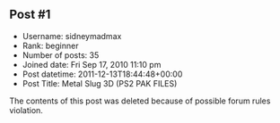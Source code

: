 ## Post #1
- Username: sidneymadmax
- Rank: beginner
- Number of posts: 35
- Joined date: Fri Sep 17, 2010 11:10 pm
- Post datetime: 2011-12-13T18:44:48+00:00
- Post Title: Metal Slug 3D (PS2 PAK FILES)

The contents of this post was deleted because of possible forum rules violation.
